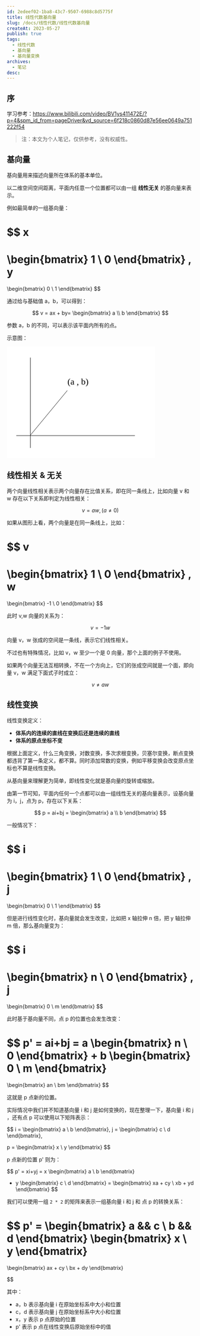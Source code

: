 ```yaml
---
id: 2edeef02-1ba8-43c7-9507-6988c8d5775f
title: 线性代数基向量
slug: /docs/线性代数/线性代数基向量
createAt: 2023-05-27
publish: true
tags:
  - 线性代数
  - 基向量
  - 基向量变换
archives:
  - 笔记
desc:
---
```


## 序

学习参考：https://www.bilibili.com/video/BV1ys411472E/?p=4&spm_id_from=pageDriver&vd_source=6f218c0860d87e56ee0649a751222f54

> 注：本文为个人笔记，仅供参考，没有权威性。

## 基向量

基向量用来描述向量所在体系的基本单位。

以二维空间空间距离，平面内任意一个位置都可以由一组 **线性无关** 的基向量来表示。

例如最简单的一组基向量：

$$
x
=
\begin{bmatrix}
	1 \\
	0
\end{bmatrix}
,
y
=
\begin{bmatrix}
  0 \\
  1
\end{bmatrix}
$$

通过给与基础值 a，b，可以得到：

$$
v = ax + by=
\begin{bmatrix}
	a \\
	b
\end{bmatrix}
$$

参数 a，b 的不同，可以表示该平面内所有的点。

示意图：

<svg style="background:#fff" width="400" height="300" viewBox="0 0 400 300" xmlns="http://www.w3.org/2000/svg">

  <g>
    <title>Layer 1</title>
    <line stroke-linecap="undefined" stroke-linejoin="undefined" id="svg_5" y2="272.11595" x2="63.5" y1="29.5" x1="63.5"
      stroke="#000" fill="none" />
    <line stroke-linecap="undefined" stroke-linejoin="undefined" id="svg_6" y2="239" x2="345.28508" y1="239" x1="25.5"
      stroke="#000" fill="none" />
    <line stroke-linecap="undefined" stroke-linejoin="undefined" id="svg_7" y2="118" x2="163" y1="238.5" x1="63"
      stroke="#000" fill="none" />
    <text xml:space="preserve" text-anchor="start" font-family="Noto Sans JP" font-size="24" id="svg_8" y="101.5"
      x="163.5" stroke-width="0" stroke="#000" fill="#000000">(a , b)</text>
  </g>
</svg>

## 线性相关 & 无关

两个向量线性相关表示两个向量存在比值关系，即在同一条线上，比如向量 v 和 w 存在以下关系即判定为线性相关：

$$
v = aw , (a ≠ 0)
$$

如果从图形上看，两个向量是在同一条线上，比如：

$$
v
=
\begin{bmatrix}
	1 \\
	0
\end{bmatrix}
,
w
=
\begin{bmatrix}
  -1 \\
  0
\end{bmatrix}
$$

此时 v,w 向量的关系为：

$$
v = -1w
$$

向量 v，w 张成的空间是一条线，表示它们线性相关。

不过也有特殊情况，比如 v，w 至少一个是 0 向量，那个上面的例子不使用。

如果两个向量无法互相转换，不在一个方向上，它们的张成空间就是一个面，即向量 v，w 满足下面式子时成立：

$$
v ≠ aw
$$

## 线性变换

线性变换定义：

- **体系内的连续的直线在变换后还是连续的直线**
- **体系的原点坐标不变**

根据上面定义，什么三角变换，对数变换，多次求根变换，贝塞尔变换，断点变换都违背了第一条定义，都不算。同时添加常数的变换，例如平移变换会改变原点坐标也不算是线性变换。

从基向量来理解更为简单，即线性变化就是基向量的旋转或缩放。

由第一节可知，平面内任何一个点都可以由一组线性无关的基向量表示，设基向量为 i，j，点为 p，存在以下关系：

$$
p = ai+bj =
\begin{bmatrix}
	a \\
	b
\end{bmatrix}
$$

一般情况下：

$$
i
=
\begin{bmatrix}
	1 \\
	0
\end{bmatrix}
,
j
=
\begin{bmatrix}
  0 \\
  1
\end{bmatrix}
$$

但是进行线性变化时，基向量就会发生改变，比如把 x 轴拉伸 n 倍，把 y 轴拉伸 m 倍，那么基向量变为：

$$
i
=
\begin{bmatrix}
	n \\
	0
\end{bmatrix}
,
j
=
\begin{bmatrix}
  0 \\
  m
\end{bmatrix}
$$

此时基于基向量不同，点 p 的位置也会发生改变：

$$
p' = ai+bj =
a
\begin{bmatrix}
	n \\
	0
\end{bmatrix}
+
b
\begin{bmatrix}
	0 \\
	m
\end{bmatrix}
=
\begin{bmatrix}
	an \\
	bm
\end{bmatrix}
$$

这就是 p 点新的位置。

实际情况中我们并不知道基向量 i 和 j 是如何变换的，现在整理一下，基向量 i 和 j ，还有点 p 可以使用以下矩阵表示：

$$
i =
\begin{bmatrix}
	a \\
	b
\end{bmatrix},
j =
\begin{bmatrix}
  c \\
  d
\end{bmatrix},

p =
\begin{bmatrix}
  x \\
  y
\end{bmatrix}
$$

p 点新的位置 p' 则为：

$$
p' = xi+yj =
x
\begin{bmatrix}
	a \\
	b
\end{bmatrix}
+ y
\begin{bmatrix}
	c \\
	d
\end{bmatrix}
=
\begin{bmatrix}
	xa + cy \\
	xb + yd
\end{bmatrix}
$$

我们可以使用一组 `2 * 2` 的矩阵来表示一组基向量 i 和 j 和 点 p 的转换关系：

$$
p' =
\begin{bmatrix}
	a && c \\
	b && d
\end{bmatrix}
\begin{bmatrix}
	x \\
	y
\end{bmatrix}
=
\begin{bmatrix}
	ax + cy \\
	bx + dy
\end{bmatrix}


$$

其中：

- a，b 表示基向量 i 在原始坐标系中大小和位置
- c，d 表示基向量 j 在原始坐标系中大小和位置
- x，y 表示 p 点原始的位置
- p' 表示 p 点在线性变换后原始坐标中的值

